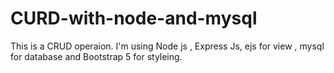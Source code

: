 # CURD-with-node-and-mysql

This  is a CRUD operaion.
I'm using Node js , Express Js, ejs for view , mysql for database and Bootstrap 5 for styleing.